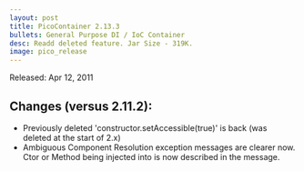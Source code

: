```yaml
---
layout: post
title: PicoContainer 2.13.3
bullets: General Purpose DI / IoC Container
desc: Readd deleted feature. Jar Size - 319K.
image: pico_release
---
```

Released: Apr 12, 2011

## Changes (versus 2.11.2):

-   Previously deleted 'constructor.setAccessible(true)' is back (was deleted at the start of 2.x)
-   Ambiguous Component Resolution exception messages are clearer now. Ctor or Method being injected into is now described in the message.

